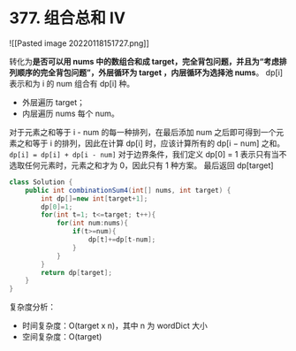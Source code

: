 # 377. 组合总和 Ⅳ
![[Pasted image 20220118151727.png]]

转化为**是否可以用 nums 中的数组合和成 target，完全背包问题，并且为“考虑排列顺序的完全背包问题”，外层循环为 target ，内层循环为选择池 nums**。
dp[i] 表示和为 i 的 num 组合有 dp[i] 种。
- 外层遍历 target；
- 内层遍历 nums 每个 num。

对于元素之和等于 i - num 的每一种排列，在最后添加 num 之后即可得到一个元素之和等于 i 的排列，因此在计算 dp[i] 时，应该计算所有的 dp[i − num] 之和。
`dp[i] = dp[i] + dp[i - num]`
对于边界条件，我们定义 dp[0] = 1 表示只有当不选取任何元素时，元素之和才为 0，因此只有 1 种方案。
最后返回 dp[target]
```java
class Solution {
    public int combinationSum4(int[] nums, int target) {
        int dp[]=new int[target+1];
        dp[0]=1;
        for(int t=1; t<=target; t++){
            for(int num:nums){
                if(t>=num){
                    dp[t]+=dp[t-num];
                }
            }
        }
        return dp[target];
    }
}
```

复杂度分析：
- 时间复杂度：O(target x n)，其中 n 为 wordDict 大小
- 空间复杂度：O(target)
